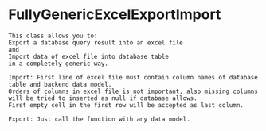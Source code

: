 # FullyGenericExcelExportImport
	This class allows you to: 
	Export a database query result into an excel file 
	and
	Import data of excel file into database table 
	in a completely generic way.
	
	Import: First line of excel file must contain column names of database table and backend data model. 
	Orders of columns in excel file is not important, also missing columns will be tried to inserted as null if database allows.
	First empty cell in the first row will be accepted as last column.
	
	Export: Just call the function with any data model.
